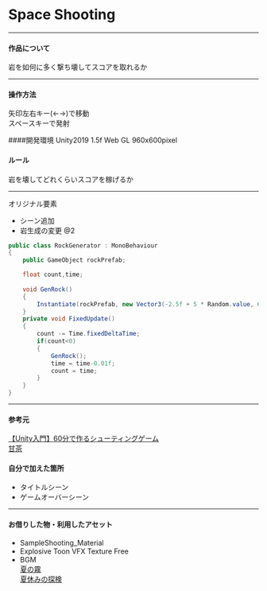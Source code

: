 # Space Shooting

---

#### 作品について
岩を如何に多く撃ち壊してスコアを取れるか


---

#### 操作方法
矢印左右キー(←→)で移動  
スペースキーで発射
   
####開発環境
Unity2019 1.5f
Web GL
960x600pixel
    
#### ルール
岩を壊してどれくらいスコアを稼げるか

---

オリジナル要素
- シーン追加
- 岩生成の変更
@2
```cs
public class RockGenerator : MonoBehaviour
{
    public GameObject rockPrefab;

    float count,time;
    
    void GenRock()
    {
        Instantiate(rockPrefab, new Vector3(-2.5f + 5 * Random.value, 6, 0), Quaternion.identity);
    }
    private void FixedUpdate()
    {
        count -= Time.fixedDeltaTime;
        if(count<0)
        {
            GenRock();
            time = time-0.01f;
            count = time;
        }
    }
}
```
---

#### 参考元
[【Unity入門】60分で作るシューティングゲーム](http://nn-hokuson.hatenablog.com/entry/2016/07/04/213231)   
[甘茶](https://amachamusic.chagasi.com)


#### 自分で加えた箇所
- タイトルシーン
- ゲームオーバーシーン

---

#### お借りした物・利用したアセット
- SampleShooting_Material
- Explosive Toon VFX Texture Free
- BGM   
[夏の霧](https://amachamusic.chagasi.com/music_natsunokiri.html)   
[夏休みの探検](https://amachamusic.chagasi.com/music_natsuyasuminotanken.html)
